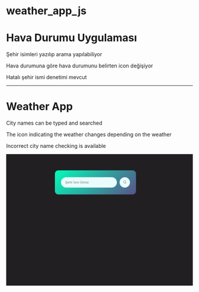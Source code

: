 # weather_app_js

<h1> Hava Durumu Uygulaması </h1>
<p>Şehir isimleri yazılıp arama yapılabiliyor</p>
<p>Hava durumuna göre hava durumunu belirten icon değişiyor</p>
<p>Hatalı şehir ismi denetimi mevcut</p>

------------------   ------------------   ------------------
<h1> Weather App </h1>
<p>City names can be typed and searched</p>
<p>The icon indicating the weather changes depending on the weather</p>
<p>Incorrect city name checking is available</p>

![](weather.gif)

